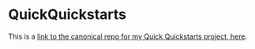 # QuickQuickstarts
 
This is a [link to the canonical repo for my Quick Quickstarts project, here](https://github.com/doitintl/QuickQuickstarts).
